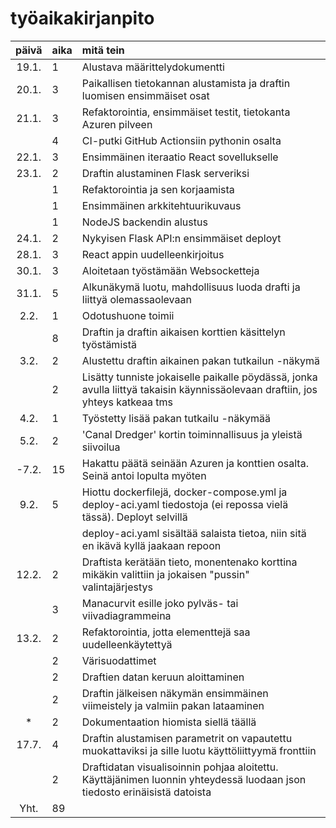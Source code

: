 # työaikakirjanpito

| päivä | aika | mitä tein  |
| :----:|:-----| :-----|
| 19.1. | 1    | Alustava määrittelydokumentti |
| 20.1. | 3    | Paikallisen tietokannan alustamista ja draftin luomisen ensimmäiset osat |
| 21.1. | 3    | Refaktorointia, ensimmäiset testit, tietokanta Azuren pilveen |
|       | 4    | CI-putki GitHub Actionsiin pythonin osalta |
| 22.1. | 3    | Ensimmäinen iteraatio React sovellukselle |
| 23.1. | 2    | Draftin alustaminen Flask serveriksi |
|       | 1    | Refaktorointia ja sen korjaamista |
|       | 1    | Ensimmäinen arkkitehtuurikuvaus |
|       | 1    | NodeJS backendin alustus |
| 24.1. | 2    | Nykyisen Flask API:n ensimmäiset deployt |
| 28.1. | 3    | React appin uudelleenkirjoitus |
| 30.1. | 3    | Aloitetaan työstämään Websocketteja |
| 31.1. | 5    | Alkunäkymä luotu, mahdollisuus luoda drafti ja liittyä olemassaolevaan |
| 2.2.  | 1    | Odotushuone toimii |
|       | 8    | Draftin ja draftin aikaisen korttien käsittelyn työstämistä |
| 3.2.  | 2    | Alustettu draftin aikainen pakan tutkailun -näkymä |
|       | 2    | Lisätty tunniste jokaiselle paikalle pöydässä, jonka avulla liittyä takaisin käynnissäolevaan draftiin, jos yhteys katkeaa tms |
| 4.2.  | 1    | Työstetty lisää pakan tutkailu -näkymää |
| 5.2.  | 2    | 'Canal Dredger' kortin toiminnallisuus ja yleistä siivoilua |
| -7.2. | 15   | Hakattu päätä seinään Azuren ja konttien osalta. Seinä antoi lopulta myöten |
| 9.2.  | 5    | Hiottu dockerfilejä, docker-compose.yml ja deploy-aci.yaml tiedostoja (ei repossa vielä tässä). Deployt selvillä |
|       |      | deploy-aci.yaml sisältää salaista tietoa, niin sitä en ikävä kyllä jaakaan repoon |
| 12.2. | 2    | Draftista kerätään tieto, monentenako korttina mikäkin valittiin ja jokaisen "pussin" valintajärjestys |
|       | 3    | Manacurvit esille joko pylväs- tai viivadiagrammeina |
| 13.2. | 2    | Refaktorointia, jotta elementtejä saa uudelleenkäytettyä |
|       | 2    | Värisuodattimet |
|       | 2    | Draftien datan keruun aloittaminen |
|       | 2    | Draftin jälkeisen näkymän ensimmäinen viimeistely ja valmiin pakan lataaminen | 
| *     | 2    | Dokumentaation hiomista siellä täällä |
| 17.7. | 4    | Draftin alustamisen parametrit on vapautettu muokattaviksi ja sille luotu käyttöliittyymä fronttiin |
|       | 2    | Draftidatan visualisoinnin pohjaa aloitettu. Käyttäjänimen luonnin yhteydessä luodaan json tiedosto erinäisistä datoista
| Yht.  | 89   ||

